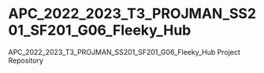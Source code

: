 # APC_2022_2023_T3_PROJMAN_SS201_SF201_G06_Fleeky_Hub
APC_2022_2023_T3_PROJMAN_SS201_SF201_G06_Fleeky_Hub Project Repository
